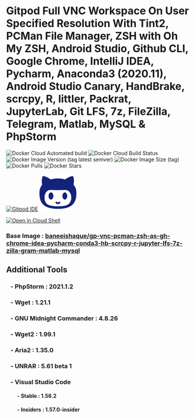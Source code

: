 # Gitpod Full VNC Workspace On User Specified Resolution With Tint2, PCMan File Manager, ZSH with Oh My ZSH, Android Studio, Github CLI, Google Chrome, IntelliJ IDEA, Pycharm, Anaconda3 (2020.11), Android Studio Canary, HandBrake, scrcpy, R, littler, Packrat, JupyterLab, Git LFS, 7z, FileZilla, Telegram, Matlab, MySQL & PhpStorm

![Docker Cloud Automated build](https://img.shields.io/docker/cloud/automated/baneeishaque/gp-vnc-pcman-zsh-as-gh-chrome-idea-pycharm-conda3-hb-scrcpy-r-lfs-zilla-gram-matlab-mysql-phpstorm)
![Docker Cloud Build Status](https://img.shields.io/docker/cloud/build/baneeishaque/gp-vnc-pcman-zsh-as-gh-chrome-idea-pycharm-conda3-hb-scrcpy-r-lfs-zilla-gram-matlab-mysql-phpstorm)
![Docker Image Version (tag latest semver)](https://img.shields.io/docker/v/baneeishaque/gp-vnc-pcman-zsh-as-gh-chrome-idea-pycharm-conda3-hb-scrcpy-r-lfs-zilla-gram-matlab-mysql-phpstorm/latest)
![Docker Image Size (tag)](https://img.shields.io/docker/image-size/baneeishaque/gp-vnc-pcman-zsh-as-gh-chrome-idea-pycharm-conda3-hb-scrcpy-r-lfs-zilla-gram-matlab-mysql-phpstorm/latest)
![Docker Pulls](https://img.shields.io/docker/pulls/baneeishaque/gp-vnc-pcman-zsh-as-gh-chrome-idea-pycharm-conda3-hb-scrcpy-r-lfs-zilla-gram-matlab-mysql-phpstorm)
![Docker Stars](https://img.shields.io/docker/stars/baneeishaque/gp-vnc-pcman-zsh-as-gh-chrome-idea-pycharm-conda3-hb-scrcpy-r-lfs-zilla-gram-matlab-mysql-phpstorm)

<a href="https://gitpod.io/#https://github.com/Baneeishaque/gp-vnc-pcman-zsh-as-gh-chrome-idea-pycharm-conda3-hb-scrcpy-r-lfs-zilla-gram-matlab-mysql-phpstorm"><img src="https://icons-for-free.com/iconfiles/png/512/gitpod-1324440164066425542.png" alt="Gitpod IDE" width="100" height="100"></a>
<a href="https://github1s.com/Baneeishaque/gp-vnc-pcman-zsh-as-gh-chrome-idea-pycharm-conda3-hb-scrcpy-r-lfs-zilla-gram-matlab-mysql-phpstorm"><img src="https://raw.githubusercontent.com/conwnet/github1s/master/resources/images/logo.svg" alt="Github1s Editor" width="100" height="100"></a>

[![Open in Cloud Shell](https://gstatic.com/cloudssh/images/open-btn.svg)](https://ssh.cloud.google.com/cloudshell/editor?cloudshell_git_repo=https://github.com/Baneeishaque/gp-vnc-pcman-zsh-as-gh-chrome-idea-pycharm-conda3-hb-scrcpy-r-lfs-zilla-gram-matlab-mysql-phpstorm)

### Base Image : [baneeishaque/gp-vnc-pcman-zsh-as-gh-chrome-idea-pycharm-conda3-hb-scrcpy-r-jupyter-lfs-7z-zilla-gram-matlab-mysql](https://hub.docker.com/repository/docker/baneeishaque/gp-vnc-pcman-zsh-as-gh-chrome-idea-pycharm-conda3-hb-scrcpy-r-jupyter-lfs-7z-zilla-gram-matlab-mysql)  

## Additional Tools
### &nbsp;&nbsp; - PhpStorm : 2021.1.2
### &nbsp;&nbsp; - Wget : 1.21.1
### &nbsp;&nbsp; - GNU Midnight Commander : 4.8.26
### &nbsp;&nbsp; - Wget2 : 1.99.1
### &nbsp;&nbsp; - Aria2 : 1.35.0
### &nbsp;&nbsp; - UNRAR : 5.61 beta 1

### &nbsp;&nbsp; - Visual Studio Code
#### &nbsp;&nbsp;&nbsp;&nbsp;&nbsp;&nbsp;&nbsp;&nbsp; - Stable : 1.56.2
#### &nbsp;&nbsp;&nbsp;&nbsp;&nbsp;&nbsp;&nbsp;&nbsp; - Insiders : 1.57.0-insider

[//]: # "[![Gitpod ready-to-code](https://img.shields.io/badge/Gitpod-ready--to--code-blue?logo=gitpod)](https://gitpod.io/#https://github.com/Baneeishaque/gp-vnc-pcman-zsh-as-gh-chrome-idea-pycharm-conda3-hb-scrcpy-r-lfs-zilla-gram-matlab-mysql-phpstorm)"
